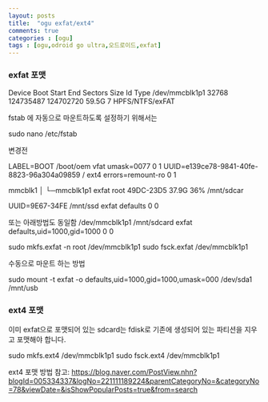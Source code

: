 ```yaml
---
layout: posts
title:  "ogu exfat/ext4"
comments: true
categories : [ogu]
tags : [ogu,odroid go ultra,오드로이드,exfat]
---
```


### exfat 포맷

Device         Boot Start       End   Sectors  Size Id Type
/dev/mmcblk1p1      32768 124735487 124702720 59.5G  7 HPFS/NTFS/exFAT

fstab 에 자동으로 마운트하도록 설정하기 위해서는

sudo nano /etc/fstab

변경전

LABEL=BOOT /boot/oem vfat umask=0077 0 1
UUID=e139ce78-9841-40fe-8823-96a304a09859 / ext4 errors=remount-ro 0 1


mmcblk1
│
└─mmcblk1p1
     exfat  root  49DC-23D5                              37.9G    36% /mnt/sdcar

UUID=9E67-34FE /mnt/ssd exfat defaults 0 0

또는 아래방법도 동일함
/dev/mmcblk1p1 /mnt/sdcard exfat defaults,uid=1000,gid=1000 0 0


sudo mkfs.exfat -n root /dev/mmcblk1p1
sudo fsck.exfat /dev/mmcblk1p1

수동으로 마운트 하는 방법

sudo mount -t exfat -o defaults,uid=1000,gid=1000,umask=000 /dev/sda1 /mnt/usb

### ext4 포맷

이미 exfat으로 포맷되어 있는 sdcard는 fdisk로 기존에 생성되어 있는 파티션을 지우고 포맷해야 합니다.

sudo mkfs.ext4 /dev/mmcblk1p1
sudo fsck.ext4 /dev/mmcblk1p1

ext4 포맷 방법 참고:
https://blog.naver.com/PostView.nhn?blogId=005334337&logNo=221111189224&parentCategoryNo=&categoryNo=78&viewDate=&isShowPopularPosts=true&from=search
